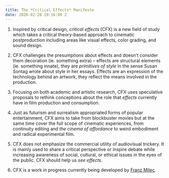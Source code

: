 ```yaml
---
title: The *Critical Effects* Manifesto
date: 2020-02-28 19:16:00 Z
---
```


1. Inspired by critical design, *critical effects* (CFX) is a new field of study which takes a critical theory-based approach to cinematic postproduction including areas like visual effects, color grading, and sound design. 

2. CFX challenges the presumptions about effects and doesn't consider them decoration (ie. something extra) – effects are structural elements (ie. something innate), they are *primitives of style* in the sense Susan Sontag wrote about style in her essays. Effects are an expression of the technology behind an artwork, they reflect the means involved in the production.

3. Focusing on both academic and artistic research, CFX uses speculative proposals to rethink conceptions about the role that *effects* currently have in film production and consumption. 

4. Just as futurism and surrealism appropriated forms of popular entertainment, CFX aims to take from blockbuster movies but at the same time cover the full scope of cinematic experiences, from continuity editing and *the cinema of affordance* to weird embodiment and radical experimental film. 

5. CFX does not emphasize the commercial utility of audiovisual trickery. It is mainly used to share a critical perspective or inspire debate while increasing awareness of social, cultural, or ethical issues in the eyes of the public. CFX should help us *see effects*.

6. CFX is a work in progress currently being developed by [Franz Milec](http://franzmilec.com).